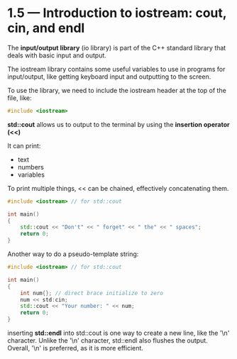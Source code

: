 # 1.5 — Introduction to iostream: cout, cin, and endl

The **input/output library** (io library) is part of the C++ standard library that deals with basic input and output.

The iostream library contains some useful variables to use in programs for input/output, like getting keyboard input and outputting to the screen.

To use the library, we need to include the iostream header at the top of the file, like:

``` c++
#include <iostream>
```

**std::cout** allows us to output to the terminal by using the **insertion operator (<<)** 

It can print:

* text
* numbers
* variables

To print multiple things, << can be chained, effectively concatenating them. 

``` c++
#include <iostream> // for std::cout

int main()
{
    std::cout << "Don't" << " forget" << " the" << " spaces";
    return 0;
}
```

Another way to do a pseudo-template string:

``` c++
#include <iostream> // for std::cout

int main()
{
    int num{}; // direct brace initialize to zero
    num << std:cin;
    std::cout << "Your number: " << num;
    return 0;
}
```

inserting **std::endl** into std::cout is one way to create a new line, like the '\n' character. Unlike the '\n' character, std::endl also flushes the output. Overall, '\n' is preferred, as it is more efficient.

